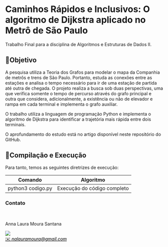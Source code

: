 # **Caminhos Rápidos e Inclusivos: O algoritmo de Dijkstra aplicado no Metrô de São Paulo**

Trabalho Final para a disciplina de Algoritmos e Estruturas de Dados II. <br/>

## 🎯Objetivo 

A pesquisa utiliza a Teoria dos Grafos para modelar o mapa da Companhia de metrôs e trens de São Paulo. Portanto, estuda as conexões entre as estações e analisa o tempo necessário para ir de uma estação de partida até outra de chegada. O projeto realiza a busca sob duas perspectivas, uma que verifica somente o tempo de percurso através do grafo principal e outra que considera, adicionalmente, a existência ou não de elevador e rampa em cada terminal e implementa o grafo auxiliar.

O trabalho utiliza a linguagem de programação Python e implementa o algoritmo de Dijkstra para identificar a trajetória mais rápida entre dois terminais.
 
O aprofundamento do estudo está no artigo disponível neste repositório do GitHub.


##  👾Compilação e Execução

Para tanto, temos as seguintes diretrizes de execução:


| Comando                |  Algoritmo                                                                                           |                     
| -----------------------| ------------------------------------------------------------------------------------------------- |
|  python3      codigo.py          | Execução do código completo                                        |



### Contato 
<div>
 <br><p align="justify"> Anna Laura Moura Santana</p>
 <a href="https://t.me/annalaurams">
 <img align="center" src="https://img.shields.io/badge/Telegram-2CA5E0?style=for-the-badge&logo=telegram&logoColor=white"/> 
 </div>
<a style="color:black" href="mailto:nalauramoura@gmail.com?subject=[GitHub]%20Source%20Dynamic%20Lists">
✉️ <i>nalauramoura@gmail.com</i>
</a>